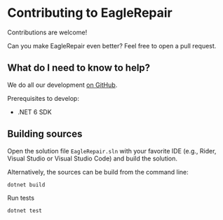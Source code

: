 # Contributing to EagleRepair

Contributions are welcome!

Can you make EagleRepair even better? Feel free to open a pull request.

## What do I need to know to help?

We do all our development [on GitHub](https://github.com/marodev/EagleRepair).

Prerequisites to develop:
- .NET 6 SDK

## Building sources

Open the solution file `EagleRepair.sln` with your favorite IDE (e.g., Rider, Visual Studio or Visual Studio Code)
and build the solution.

Alternatively, the sources can be build from the command line:

```
dotnet build
```

Run tests
```
dotnet test
```

